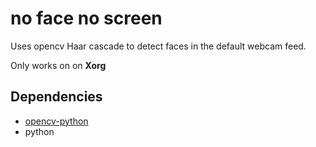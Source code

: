 # no face no screen

Uses opencv Haar cascade to detect faces in the default webcam feed.

Only works on on **Xorg**

## Dependencies

- [opencv-python](https://pypi.org/project/opencv-python/)
- python
